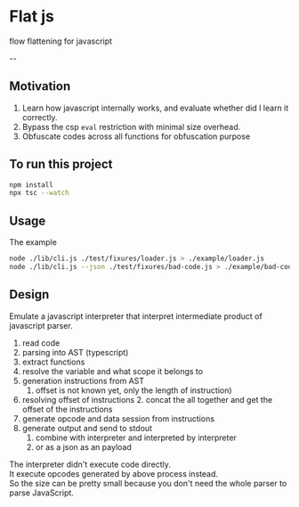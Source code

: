 # Flat js

flow flattening for javascript

--

## Motivation

1. Learn how javascript internally works, and evaluate whether did I learn it correctly.
2. Bypass the csp `eval` restriction with minimal size overhead.
3. Obfuscate codes across all functions for obfuscation purpose

## To run this project

```sh
npm install
npx tsc --watch
```

## Usage

The example

```sh
node ./lib/cli.js ./test/fixures/loader.js > ./example/loader.js
node ./lib/cli.js --json ./test/fixures/bad-code.js > ./example/bad-code.json
```

## Design

Emulate a javascript interpreter that interpret intermediate product of javascript parser.

1. read code
2. parsing into AST (typescript)
3. extract functions
4. resolve the variable and what scope it belongs to
5. generation instructions from AST
    1. offset is not known yet, only the length of instruction)
6. resolving offset of instructions
    2. concat the all together and get the offset of the instructions
7. generate opcode and data session from instructions
8. generate output and send to stdout
    1. combine with interpreter and interpreted by interpreter
    2. or as a json as an payload

The interpreter didn't execute code directly.  
It execute opcodes generated by above process instead.  
So the size can be pretty small because you don't need the whole parser to parse JavaScript.
